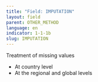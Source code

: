 ```yaml
---
title: "Field: IMPUTATION"
layout: field
parent: OTHER_METHOD
language: en
indicator: 1-1-1b
slug: IMPUTATION
---
```

Treatment of missing values
* At country level
* At the regional and global levels